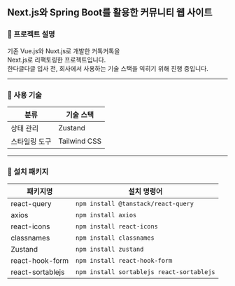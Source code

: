 ## Next.js와 Spring Boot를 활용한 커뮤니티 웹 사이트

### **📍 프로젝트 설명**

기존 Vue.js와 Nuxt.js로 개발한 커톡커톡을 <br />
Next.js로 리팩토링한 프로젝트입니다. <br />
한다글다글 입사 전, 회사에서 사용하는 기술 스택을 익히기 위해 진행 중입니다.

---

### **📍 사용 기술**

| 분류          | 기술 스택    |
| ------------- | ------------ |
| 상태 관리     | Zustand      |
| 스타일링 도구 | Tailwind CSS |

---

### **📍 설치 패키지**

| 패키지명         | 설치 명령어                               |
| ---------------- | ----------------------------------------- |
| react-query      | `npm install @tanstack/react-query`       |
| axios            | `npm install axios`                       |
| react-icons      | `npm install react-icons`                 |
| classnames       | `npm install classnames`                  |
| Zustand          | `npm install zustand`                     |
| react-hook-form  | `npm install react-hook-form`             |
| react-sortablejs | `npm install sortablejs react-sortablejs` |
